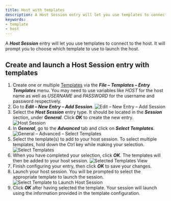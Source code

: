```yaml
---
title: Host with templates
description: A Host Session entry will let you use templates to connect to the host. It will prompt you to choose which template to use to launch the host.
keywords:
- template
- host
---
```

A ***Host Session*** entry will let you use templates to connect to the host. It will prompt you to choose which template to use to launch the host.

## Create and launch a Host Session entry with templates

1. Create one or multiple [Templates](/rdm/windows/commands/file/templates/) via the ***File – Templates – Entry Templates*** menu. You may need to use variables like $HOST$ for the host name as well as $USERNAME$ and $PASSWORD$ for the username and password respectively.
1. Go to ***Edit – New Entry – Add Session***.
![Edit – New Entry – Add Session](https://webdevolutions.azureedge.net/docs/en/kb/KB2200.png)
1. Select the ***Host Session*** entry type. It should be located in the ***Session*** section, under ***General***. Click ***OK*** to create the new entry.
![Host Session](https://webdevolutions.azureedge.net/docs/en/kb/KB2201.png)
1. In ***General***, go to the ***Advanced*** tab and click on ***Select Templates***.
![General – Advanced – Select Templates](https://webdevolutions.azureedge.net/docs/en/kb/KB4269.png)
1. Select the template(s) to add to your host session. To select multiple templates, hold down the Ctrl key while making your selection.
![Select Templates](https://webdevolutions.azureedge.net/docs/en/kb/KB2202.png)
1. When you have completed your selection, click ***OK***. The templates will then be added to your host session.
![Selected Templates View](https://webdevolutions.azureedge.net/docs/en/kb/KB4270.png)
1. Finish configuring your entry, then click ***OK*** to save your changes.
1. Launch your host session. You will be prompted to select the appropriate template to launch the session.
![Select Template to Launch Host Session](https://webdevolutions.azureedge.net/docs/en/kb/KB4271.png)
1. Click ***OK*** after having selected the template. Your session will launch using the information provided in the template configuration.

